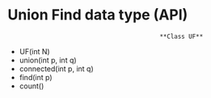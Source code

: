 # Union Find data type (API)
                                              **Class UF**
* UF(int N)
* union(int p, int q)
* connected(int p, int q)
* find(int p)
* count()
